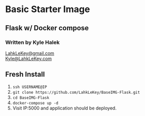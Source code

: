 # Basic Starter Image

## Flask w/ Docker compose

### Written by Kyle Halek

LahkLeKey@gmail.com <br>
Kyle@LahkLeKey.com

## Fresh Install

1.  `ssh USERNAME@IP`
2.  `git clone https://github.com/LahkLeKey/BaseIMG-Flask.git`
3.  `cd BaseIMG-Flask`
4.  `docker-compose up -d`
5.  Visit IP:5000 and application should be deployed.
